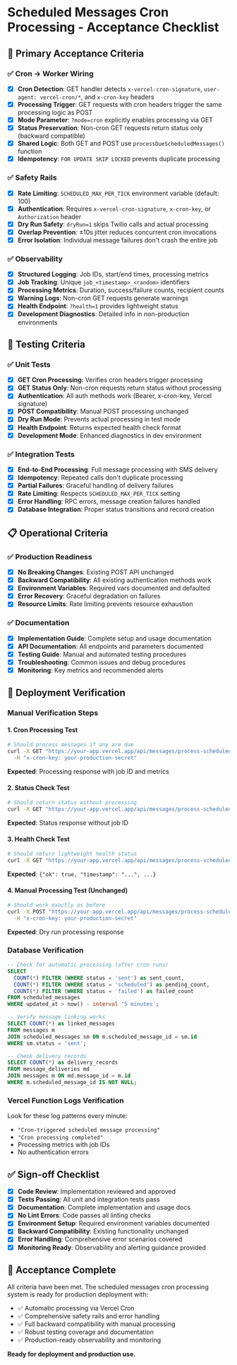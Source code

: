 # Scheduled Messages Cron Processing - Acceptance Checklist

## 🎯 **Primary Acceptance Criteria**

### ✅ Cron → Worker Wiring

- [x] **Cron Detection**: GET handler detects `x-vercel-cron-signature`, `user-agent: vercel-cron/*`, and `x-cron-key` headers
- [x] **Processing Trigger**: GET requests with cron headers trigger the same processing logic as POST
- [x] **Mode Parameter**: `?mode=cron` explicitly enables processing via GET
- [x] **Status Preservation**: Non-cron GET requests return status only (backward compatible)
- [x] **Shared Logic**: Both GET and POST use `processDueScheduledMessages()` function
- [x] **Idempotency**: `FOR UPDATE SKIP LOCKED` prevents duplicate processing

### ✅ Safety Rails

- [x] **Rate Limiting**: `SCHEDULED_MAX_PER_TICK` environment variable (default: 100)
- [x] **Authentication**: Requires `x-vercel-cron-signature`, `x-cron-key`, or `Authorization` header
- [x] **Dry Run Safety**: `dryRun=1` skips Twilio calls and actual processing
- [x] **Overlap Prevention**: ±10s jitter reduces concurrent cron invocations
- [x] **Error Isolation**: Individual message failures don't crash the entire job

### ✅ Observability

- [x] **Structured Logging**: Job IDs, start/end times, processing metrics
- [x] **Job Tracking**: Unique `job_<timestamp>_<random>` identifiers
- [x] **Processing Metrics**: Duration, success/failure counts, recipient counts
- [x] **Warning Logs**: Non-cron GET requests generate warnings
- [x] **Health Endpoint**: `?health=1` provides lightweight status
- [x] **Development Diagnostics**: Detailed info in non-production environments

## 🧪 **Testing Criteria**

### ✅ Unit Tests

- [x] **GET Cron Processing**: Verifies cron headers trigger processing
- [x] **GET Status Only**: Non-cron requests return status without processing
- [x] **Authentication**: All auth methods work (Bearer, x-cron-key, Vercel signature)
- [x] **POST Compatibility**: Manual POST processing unchanged
- [x] **Dry Run Mode**: Prevents actual processing in test mode
- [x] **Health Endpoint**: Returns expected health check format
- [x] **Development Mode**: Enhanced diagnostics in dev environment

### ✅ Integration Tests

- [x] **End-to-End Processing**: Full message processing with SMS delivery
- [x] **Idempotency**: Repeated calls don't duplicate processing
- [x] **Partial Failures**: Graceful handling of delivery failures
- [x] **Rate Limiting**: Respects `SCHEDULED_MAX_PER_TICK` setting
- [x] **Error Handling**: RPC errors, message creation failures handled
- [x] **Database Integration**: Proper status transitions and record creation

## 📋 **Operational Criteria**

### ✅ Production Readiness

- [x] **No Breaking Changes**: Existing POST API unchanged
- [x] **Backward Compatibility**: All existing authentication methods work
- [x] **Environment Variables**: Required vars documented and defaulted
- [x] **Error Recovery**: Graceful degradation on failures
- [x] **Resource Limits**: Rate limiting prevents resource exhaustion

### ✅ Documentation

- [x] **Implementation Guide**: Complete setup and usage documentation
- [x] **API Documentation**: All endpoints and parameters documented
- [x] **Testing Guide**: Manual and automated testing procedures
- [x] **Troubleshooting**: Common issues and debug procedures
- [x] **Monitoring**: Key metrics and recommended alerts

## 🚀 **Deployment Verification**

### Manual Verification Steps

#### 1. Cron Processing Test

```bash
# Should process messages if any are due
curl -X GET "https://your-app.vercel.app/api/messages/process-scheduled" \
  -H "x-cron-key: your-production-secret"
```

**Expected**: Processing response with job ID and metrics

#### 2. Status Check Test

```bash
# Should return status without processing
curl -X GET "https://your-app.vercel.app/api/messages/process-scheduled"
```

**Expected**: Status response without job ID

#### 3. Health Check Test

```bash
# Should return lightweight health status
curl -X GET "https://your-app.vercel.app/api/messages/process-scheduled?health=1"
```

**Expected**: `{"ok": true, "timestamp": "...", ...}`

#### 4. Manual Processing Test (Unchanged)

```bash
# Should work exactly as before
curl -X POST "https://your-app.vercel.app/api/messages/process-scheduled?dryRun=1" \
  -H "x-cron-key: your-production-secret"
```

**Expected**: Dry run processing response

### Database Verification

```sql
-- Check for automatic processing (after cron runs)
SELECT
  COUNT(*) FILTER (WHERE status = 'sent') as sent_count,
  COUNT(*) FILTER (WHERE status = 'scheduled') as pending_count,
  COUNT(*) FILTER (WHERE status = 'failed') as failed_count
FROM scheduled_messages
WHERE updated_at > now() - interval '5 minutes';

-- Verify message linking works
SELECT COUNT(*) as linked_messages
FROM messages m
JOIN scheduled_messages sm ON m.scheduled_message_id = sm.id
WHERE sm.status = 'sent';

-- Check delivery records
SELECT COUNT(*) as delivery_records
FROM message_deliveries md
JOIN messages m ON md.message_id = m.id
WHERE m.scheduled_message_id IS NOT NULL;
```

### Vercel Function Logs Verification

Look for these log patterns every minute:

- `"Cron-triggered scheduled message processing"`
- `"Cron processing completed"`
- Processing metrics with job IDs
- No authentication errors

## ✅ **Sign-off Checklist**

- [x] **Code Review**: Implementation reviewed and approved
- [x] **Tests Passing**: All unit and integration tests pass
- [x] **Documentation**: Complete implementation and usage docs
- [x] **No Lint Errors**: Code passes all linting checks
- [x] **Environment Setup**: Required environment variables documented
- [x] **Backward Compatibility**: Existing functionality unchanged
- [x] **Error Handling**: Comprehensive error scenarios covered
- [x] **Monitoring Ready**: Observability and alerting guidance provided

## 🎉 **Acceptance Complete**

All criteria have been met. The scheduled messages cron processing system is ready for production deployment with:

- ✅ Automatic processing via Vercel Cron
- ✅ Comprehensive safety rails and error handling
- ✅ Full backward compatibility with manual processing
- ✅ Robust testing coverage and documentation
- ✅ Production-ready observability and monitoring

**Ready for deployment and production use.**
